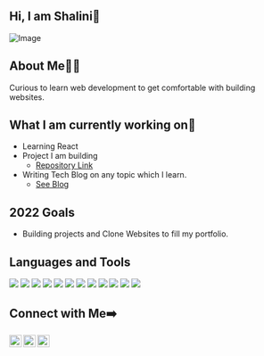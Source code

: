 <!--- 👋 Hi, I’m @Shalini-prasad
- 👀 I’m interested in ...
- 🌱 I’m currently learning ...
- 💞️ I’m looking to collaborate on ...
- 📫 How to reach me ... ✨ -->
## Hi, I am Shalini👋
<!--<a href="#"><img src="https://img.shields.io/circleci/project/github/vuejs/vue/dev.svg?sanitize=true" alt="Build Status"></a>-->
![Image](https://img.shields.io/badge/AWESOME-C4A1BC?style=for-the-badge&logo=Google-keep&logoColor=white)
<!--<img src="https://img.shields.io/badge/Uber_Eats-5FB709?style=for-the-badge&logo=uber-eats&logoColor=white">-->

## About Me🙋‍♀️
Curious to learn web development to get comfortable with building websites. 

## What I am currently working on🌱  
- Learning React
- Project I am building
    - <a href="https://github.com/Shalini-prasad/react-final-project">Repository Link</a>
- Writing Tech Blog on any topic which I learn.
    - <a href="https://hashnode.com/@Shalini-p">See Blog</a> 

## 2022 Goals
- Building projects and Clone Websites to fill my portfolio.


## Languages and Tools
<img src="https://img.shields.io/badge/CSS3-4F46E5?style=for-the-badge&logo=Css3&logoColor=white"> <img src="https://img.shields.io/badge/HTML-EF4444?style=for-the-badge&logo=Html5&logoColor=white"> <img src="https://img.shields.io/badge/JAVASCRIPT-FBBF24?style=for-the-badge&logo=JavaScript&logoColor=white"> <img src ="https://img.shields.io/badge/react-%2320232a.svg?style=for-the-badge&logo=react&logoColor=%2361DAFB"> <img src="https://img.shields.io/badge/-React%20Query-FF4154?style=for-the-badge&logo=react%20query&logoColor=white"> <img src="https://img.shields.io/badge/React_Router-CA4245?style=for-the-badge&logo=react-router&logoColor=white"> <img src="https://img.shields.io/badge/SASS-hotpink.svg?style=for-the-badge&logo=SASS&logoColor=white"> <img src="https://img.shields.io/badge/bootstrap-%238511FA.svg?style=for-the-badge&logo=bootstrap&logoColor=white"> <img src ="https://img.shields.io/badge/tailwindcss-%2338B2AC.svg?style=for-the-badge&logo=tailwind-css&logoColor=white"> <img src="https://img.shields.io/badge/styled--components-DB7093?style=for-the-badge&logo=styled-components&logoColor=white"> <img src="https://img.shields.io/badge/git-%23F05033.svg?style=for-the-badge&logo=git&logoColor=white"> <img src="https://img.shields.io/badge/github-%23121011.svg?style=for-the-badge&logo=github&logoColor=white">

## Connect with Me➡️
<a href="#"><img align="left" width="22px" src="https://cdn.jsdelivr.net/npm/simple-icons@v3/icons/twitter.svg" />
<a href="mailto:shaliniprasad489@gmail.com"><img align="left" width="22px" src="https://cdn.jsdelivr.net/npm/simple-icons@v3/icons/gmail.svg" />
<a href="#"><img align="left" width="22px" src="https://cdn.jsdelivr.net/npm/simple-icons@v3/icons/codepen.svg" />
<!--<a href="#"><img align="left" width="22px" src="https://cdn.jsdelivr.net/npm/simple-icons@v3/icons/hashnode.svg" />-->





